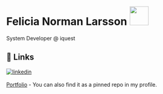 
# Felicia Norman Larsson <img src="https://github.com/felicianorman/gif/blob/main/de5c9bbc320f1d3d711a17d5c87d5d31.gif" width="50px" height="50px"/>
System Developer @ iquest

## 🔗 Links
[![linkedin](https://img.shields.io/badge/linkedin-0A66C2?style=for-the-badge&logo=linkedin&logoColor=white)](https://www.linkedin.com/in/felicia-norman-1b8a15152/)
<br><br>
[Portfolio](https://felicianorman.netlify.app/) - You can also find it as a pinned repo in my profile.
